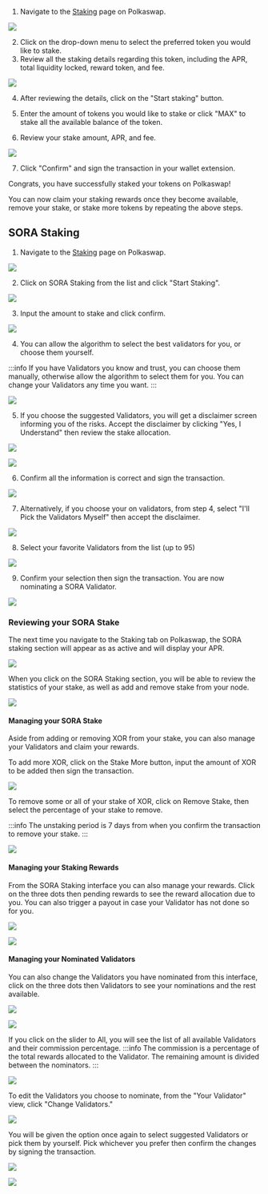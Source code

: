 1. Navigate to the [Staking](https://polkaswap.io/#/staking/list/) page on Polkaswap.

![](/.gitbook/assets/polkaswap-staking-tab.png)

2. Click on the drop-down menu to select the preferred token you would like to stake.
3. Review all the staking details regarding this token, including the APR, total liquidity locked, reward token, and fee.

![](/.gitbook/assets/polkaswap-staking-calculator.png)

4. After reviewing the details, click on the "Start staking" button.

5. Enter the amount of tokens you would like to stake or click "MAX" to stake all the available balance of the token.

6. Review your stake amount, APR, and fee.

![](/.gitbook/assets/polkaswap-staking-review-screen.png)

7. Click "Confirm" and sign the transaction in your wallet extension.

Congrats, you have successfully staked your tokens on Polkaswap!

You can now claim your staking rewards once they become available,
remove your stake, or stake more tokens by repeating the above steps.

## SORA Staking
1. Navigate to the [Staking](https://polkaswap.io/#/staking/list/) page on Polkaswap.

![](/.gitbook/assets/polkaswap-staking-tab.png)

2. Click on SORA Staking from the list and click "Start Staking".

![](/.gitbook/assets/polkaswap-staking-sora.png)

3. Input the amount to stake and click confirm.

![](/.gitbook/assets/polkaswap-staking-amount.png)

4. You can allow the algorithm to select the best validators for you,
   or choose them yourself. 
   
  :::info
  If you have Validators you know and trust, you can choose them
  manually, otherwise allow the algorithm to select them for you. You
  can change your Validators any time you want.
  :::
  
  ![](/.gitbook/assets/polkaswap-staking-choose-validators.png)
  
  5. If you choose the suggested Validators, you will get a disclaimer
     screen informing you of the risks. Accept the disclaimer by
     clicking "Yes, I Understand" then review the stake allocation. 
	 
 ![](/.gitbook/assets/polkaswap-staking-disclaimer.png)

 ![](/.gitbook/assets/polkaswap-staking-validator-review.png)
 
 6. Confirm all the information is correct and sign the transaction. 
 
 ![](/.gitbook/assets/polkaswap-staking-confirm.png)
 
 7. Alternatively, if you choose your on validators, from step 4,
    select "I'll Pick the Validators Myself" then accept the
    disclaimer. 
	
 ![](/.gitbook/assets/polkaswap-staking-disclaimer.png)
 
 8. Select your favorite Validators from the list (up to 95)
 
  ![](/.gitbook/assets/polkaswap-staking-validator-select.png)
  
  9. Confirm your selection then sign the transaction. You are now
     nominating a SORA Validator. 
  
  ![](/.gitbook/assets/polkaswap-staking-confirm-own.png)

### Reviewing your SORA Stake

The next time you navigate to the Staking tab on Polkaswap, the SORA
staking section will appear as as active and will display your APR. 

 ![](/.gitbook/assets/polkaswap-staking-active.png)

When you click on the SORA Staking section, you will be able to review
the statistics of your stake, as well as add and remove stake from
your node.

 ![](/.gitbook/assets/polkaswap-stake-review.png)
 
#### Managing your SORA Stake

Aside from adding or removing XOR from your stake, you can also manage
your Validators and claim your rewards. 

To add more XOR, click on the Stake More button, input the amount of
XOR to be added then sign the transaction. 

 ![](/.gitbook/assets/polkaswap-staking-more.png)
 
 To remove some or all of your stake of XOR, click on Remove Stake,
 then select the percentage of your stake to remove. 
 
 :::info
 The unstaking period is 7 days from when you confirm the transaction
 to remove your stake.
 :::
 
 ![](/.gitbook/assets/polkaswap-staking-less.png)

#### Managing your Staking Rewards

From the SORA Staking interface you can also manage your
rewards. Click on the three dots then pending rewards to see the
reward allocation due to you. You can also trigger a payout in case
your Validator has not done so for you. 

 ![](/.gitbook/assets/polkaswap-staking-options.png)
 
  ![](/.gitbook/assets/polkaswap-staking-rewards.png)

#### Managing your Nominated Validators

You can also change the Validators you have nominated from this
interface, click on the three dots then Validators to see your
nominations and the rest available. 

 ![](/.gitbook/assets/polkaswap-staking-options.png)
 
  ![](/.gitbook/assets/polkaswap-staking-validators-active.png)
  
  If you click on the slider to All, you will see the list of all
  available Validators and their commission percentage. 
  :::info
  The commission is a percentage of the total rewards allocated to the
  Validator. The remaining amount is divided between the nominators.
  :::
  
   ![](/.gitbook/assets/polkaswap-staking-validators-all.png) 
   
   To edit the Validators you choose to nominate, from the "Your
   Validator" view, click "Change Validators."
   
   ![](/.gitbook/assets/polkaswap-staking-change-validators.png) 
   
   You will be given the option once again to select suggested
   Validators or pick them by yourself. Pick whichever you prefer then
   confirm the changes by signing the transaction. 
   
   ![](/.gitbook/assets/polkaswap-staking-change-validators-suggested.png)
   
   ![](/.gitbook/assets/polkaswap-staking-change-validators-own.png)
